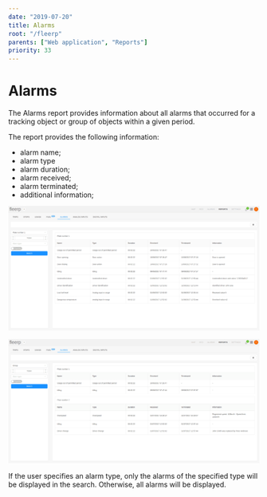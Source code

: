 ```yaml
---
date: "2019-07-20"
title: Alarms
root: "/fleerp"
parents: ["Web application", "Reports"]
priority: 33
---
```


# Alarms

The Alarms report provides information about all alarms that occurred for a tracking object or group of objects within a given period.

The report provides the following information:
- alarm name;
- alarm type
- alarm duration;
- alarm received;
- alarm terminated;
- additional information;

![TrackingObjectAlarms](to-alarms-en.png)

![GroupAlarms](group-alarms-en.png)

If the user specifies an alarm type, only the alarms of the specified type will be displayed in the search. Otherwise, all alarms will be displayed.
